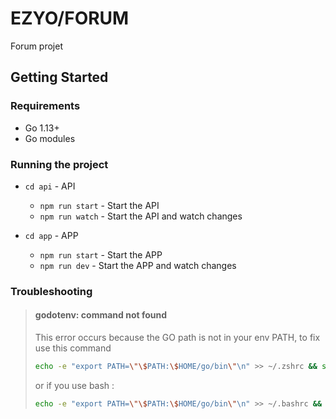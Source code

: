 # EZYO/FORUM

Forum projet

## Getting Started

### Requirements

- Go 1.13+
- Go modules

### Running the project

 - `cd api` - API
   - ``npm run start`` - Start the API
   - ``npm run watch`` - Start the API and watch changes

 - `cd app` - APP
   - ``npm run start`` - Start the APP
   - ``npm run dev`` - Start the APP and watch changes


### Troubleshooting

> #### godotenv: command not found
> This error occurs because the GO path is not in your env PATH, to fix use this command
> ```bash
> echo -e "export PATH=\"\$PATH:\$HOME/go/bin\"\n" >> ~/.zshrc && source ~/.zshrc
> ```
> or if you use bash :
>```bash
> echo -e "export PATH=\"\$PATH:\$HOME/go/bin\"\n" >> ~/.bashrc && source ~/.bashrc
> ```